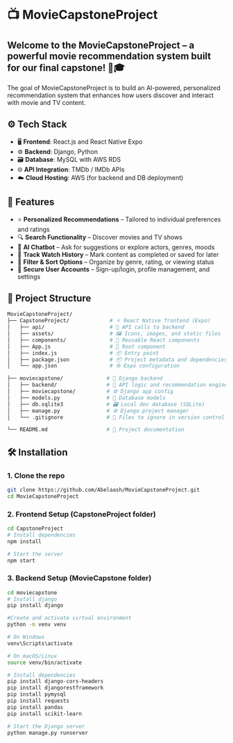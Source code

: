 # 📺 MovieCapstoneProject

## Welcome to the **MovieCapstoneProject** – a powerful movie recommendation system built for our final capstone! 🍿🎓  
The goal of MovieCapstoneProject is to build an AI-powered, personalized recommendation system that enhances how users discover and interact with movie and TV content.


## ⚙️ Tech Stack

- 🖥️ **Frontend**: React.js and React Native Expo  
- ⚙️ **Backend**: Django, Python  
- 🗃️ **Database**: MySQL with AWS RDS  
- 🌐 **API Integration**: TMDb / IMDb APIs  
- ☁️ **Cloud Hosting**: AWS (for backend and DB deployment)


## 🚀 Features

- ⭐ **Personalized Recommendations** – Tailored to individual preferences and ratings  
- 🔍 **Search Functionality** – Discover movies and TV shows  
- 🧠 **AI Chatbot** – Ask for suggestions or explore actors, genres, moods  
- 📅 **Track Watch History** – Mark content as completed or saved for later  
- 🔄 **Filter & Sort Options** – Organize by genre, rating, or viewing status  
- 🔐 **Secure User Accounts** – Sign-up/login, profile management, and settings

## 📁 Project Structure

```bash
MovieCapstoneProject/
├── CapstoneProject/             # ⚛️ React Native frontend (Expo)
│   ├── api/                     # 📡 API calls to backend
│   ├── assets/                  # 🖼️ Icons, images, and static files
│   ├── components/              # 🧩 Reusable React components
│   ├── App.js                   # 🚀 Root component
│   ├── index.js                 # 📦 Entry point
│   ├── package.json             # 📦 Project metadata and dependencies
│   └── app.json                 # ⚙️ Expo configuration

├── moviecapstone/              # 🐍 Django backend
│   ├── backend/                # 🧠 API logic and recommendation engine
│   ├── moviecapstone/          # ⚙️ Django app config
│   ├── models.py               # 🧾 Database models
│   ├── db.sqlite3              # 🗃️ Local dev database (SQLite)
│   ├── manage.py               # ⚙️ Django project manager
│   └── .gitignore              # 🚫 Files to ignore in version control

└── README.md                   # 📘 Project documentation
```
## 🛠️ Installation

### 1. Clone the repo

```bash
git clone https://github.com/Abelaash/MovieCapstoneProject.git
cd MovieCapstoneProject
```
### 2. Frontend Setup (CapstoneProject folder)
```bash
cd CapstoneProject
# Install dependencies
npm install

# Start the server
npm start
```
### 3. Backend Setup (MovieCapstone folder)
```bash
cd moviecapstone
# Install django
pip install django

#Create and activate virtual environment
python -m venv venv

# On Windows
venv\Scripts\activate 

# On macOS/Linux
source venv/bin/activate

# Install dependencies
pip install django-cors-headers
pip install djangorestframework
pip install pymysql
pip install requests
pip install pandas
pip install scikit-learn

# Start the Django server
python manage.py runserver


